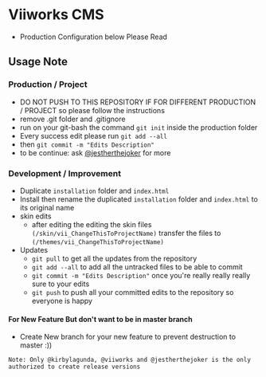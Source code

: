 # Viiworks CMS

- Production Configuration below Please Read


## Usage Note
### Production / Project
* DO NOT PUSH TO THIS REPOSITORY IF FOR DIFFERENT PRODUCTION / PROJECT so please follow the instructions
* remove .git folder and .gitignore
* run on your git-bash the command `git init` inside the production folder
* Every success edit please run `git add --all`
* then `git commit -m "Edits Description"`
* to be continue: ask [@jestherthejoker](https://github.com/jestherthejoker) for more

### Development / Improvement
* Duplicate `installation` folder and `index.html`
* Install then rename the duplicated `installation` folder and `index.html` to its original name
* skin edits
  * after editing the editing the skin files `(/skin/vii_ChangeThisToProjectName)` transfer the files to `(/themes/vii_ChangeThisToProjectName)`
* Updates
  * `git pull` to get all the updates from the repository
  * `git add --all` to add all the untracked files to be able to commit
  * `git commit -m "Edits Description"` once you're really really really sure to your edits
  * `git push` to push all your committed edits to the repository so everyone is happy

#### For New Feature But don't want to be in master branch
* Create New branch for your new feature to prevent destruction to master :))


`Note: Only @kirbylagunda, @viiworks and @jestherthejoker is the only authorized to create release versions`
